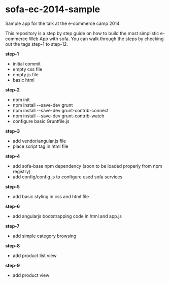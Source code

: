 sofa-ec-2014-sample
===================

Sample app for the talk at the e-commerce camp 2014

This repository is a step by step guide on how to build the most simplistic e-commerce Web App with sofa.
You can walk through the steps by checking out the tags step-1 to step-12.

**step-1**

* initial commit
* empty css file
* empty js file
* basic html

**step-2**

* npm init
* npm install --save-dev grunt
* npm install --save-dev grunt-contrib-connect
* npm install --save-dev grunt-contrib-watch
* configure basic Gruntfile.js

**step-3**

* add vendor/angular.js file
* place script tag in html file

**step-4**

* add sofa-base npm dependency (soon to be loaded properly from npm registry)
* add config/config.js to configure used sofa services

**step-5**

* add basic styling in css and html file

**step-6**

* add angularjs bootstrapping code in html and app.js

**step-7**

* add simple category browsing

**step-8**

* add product list view

**step-9** 

* add product view
